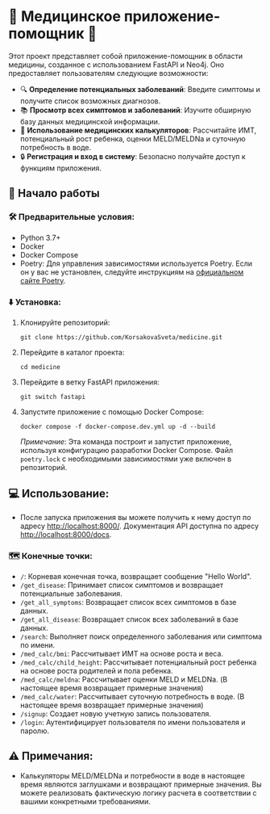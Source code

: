 # 🏥 Медицинское приложение-помощник 🏥

Этот проект представляет собой приложение-помощник в области медицины, созданное с использованием FastAPI и Neo4j. Оно предоставляет пользователям следующие возможности:

- 🔍 **Определение потенциальных заболеваний**: Введите симптомы и получите список возможных диагнозов.
- 📚 **Просмотр всех симптомов и заболеваний**: Изучите обширную базу данных медицинской информации.
- 🧮 **Использование медицинских калькуляторов**: Рассчитайте ИМТ, потенциальный рост ребенка, оценки MELD/MELDNa и суточную потребность в воде.
- 🔒 **Регистрация и вход в систему**: Безопасно получайте доступ к функциям приложения.

## 🚀 Начало работы

### 🛠️ Предварительные условия:
- Python 3.7+
- Docker
- Docker Compose
- Poetry: Для управления зависимостями используется Poetry. Если он у вас не установлен, следуйте инструкциям на [официальном сайте Poetry](https://python-poetry.org/docs/#installation).

### ⬇️ Установка:
1. Клонируйте репозиторий:
   ```
   git clone https://github.com/KorsakovaSveta/medicine.git
   ```
2. Перейдите в каталог проекта:
   ```
   cd medicine
   ```
3. Перейдите в ветку FastAPI приложения:
    ```
    git switch fastapi
    ```
4. Запустите приложение с помощью Docker Compose:
   ```
   docker compose -f docker-compose.dev.yml up -d --build
   ```
   *Примечание*: Эта команда построит и запустит приложение, используя конфигурацию разработки Docker Compose. Файл `poetry.lock` с необходимыми зависимостями уже включен в репозиторий.

## 💻 Использование:
- После запуска приложения вы можете получить к нему доступ по адресу [http://localhost:8000/](http://localhost:8000/). Документация API доступна по адресу [http://localhost:8000/docs](http://localhost:8000/docs).

### 🗺️ Конечные точки:
- `/`: Корневая конечная точка, возвращает сообщение "Hello World".
- `/get_disease`: Принимает список симптомов и возвращает потенциальные заболевания.
- `/get_all_symptoms`: Возвращает список всех симптомов в базе данных.
- `/get_all_disease`: Возвращает список всех заболеваний в базе данных.
- `/search`: Выполняет поиск определенного заболевания или симптома по имени.
- `/med_calc/bmi`: Рассчитывает ИМТ на основе роста и веса.
- `/med_calc/child_height`: Рассчитывает потенциальный рост ребенка на основе роста родителей и пола ребенка.
- `/med_calc/meldna`: Рассчитывает оценки MELD и MELDNa. (В настоящее время возвращает примерные значения)
- `/med_calc/water`: Рассчитывает суточную потребность в воде. (В настоящее время возвращает примерные значения)
- `/signup`: Создает новую учетную запись пользователя.
- `/login`: Аутентифицирует пользователя по имени пользователя и паролю.

## ⚠️ Примечания:
- Калькуляторы MELD/MELDNa и потребности в воде в настоящее время являются заглушками и возвращают примерные значения. Вы можете реализовать фактическую логику расчета в соответствии с вашими конкретными требованиями.